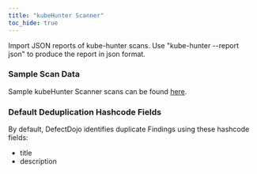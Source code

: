 ```yaml
---
title: "kubeHunter Scanner"
toc_hide: true
---
```

Import JSON reports of kube-hunter scans. Use "kube-hunter --report json" to produce the report in json format.

### Sample Scan Data
Sample kubeHunter Scanner scans can be found [here](https://github.com/DefectDojo/django-DefectDojo/tree/master/unittests/scans/kubehunter).

### Default Deduplication Hashcode Fields
By default, DefectDojo identifies duplicate Findings using these hashcode fields:

- title
- description
